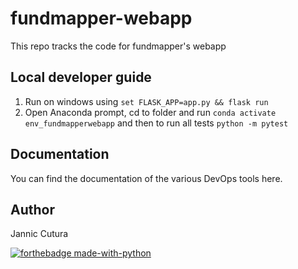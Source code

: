 # fundmapper-webapp
This repo tracks the code for fundmapper's webapp


## Local developer guide
1. Run on windows using `set FLASK_APP=app.py && flask run`
2. Open Anaconda prompt, cd to folder and run `conda activate env_fundmapperwebapp`
and then to run all tests `python -m pytest`

## Documentation
You can find the documentation of the various DevOps tools here. 


## Author
Jannic Cutura

[![forthebadge made-with-python](http://ForTheBadge.com/images/badges/made-with-python.svg)](https://www.python.org/)

